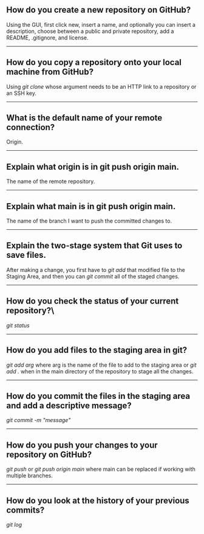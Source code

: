 ## **How do you create a new repository on GitHub?**

Using the GUI, first click new, insert a name, and optionally you can insert a description, choose between a public and private repository, add a README, .gitignore, and license.

---

## **How do you copy a repository onto your local machine from GitHub?**

Using _git clone_ whose argument needs to be an HTTP link to a repository or an SSH key.

---

## **What is the default name of your remote connection?**

Origin.

---

## **Explain what origin is in git push origin main.**

The name of the remote repository.

---

## **Explain what main is in git push origin main.**

The name of the branch I want to push the committed changes to.

---

## **Explain the two-stage system that Git uses to save files.**

After making a change, you first have to _git add_ that modified file to the Staging Area, and then you can _git commit_ all of the staged changes.

---

## **How do you check the status of your current repository?**\

_git status_

---

## **How do you add files to the staging area in git?**

_git add arg_ where arg is the name of the file to add to the staging area
or
_git add ._ when in the main directory of the repository to stage all the changes.

---

## **How do you commit the files in the staging area and add a descriptive message?**

_git commit -m "message"_

---

## **How do you push your changes to your repository on GitHub?**

_git push_
or
_git push origin main_ where main can be replaced if working with multiple branches.

---

## **How do you look at the history of your previous commits?**

_git log_
